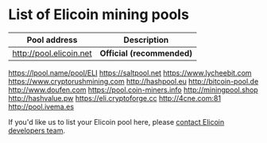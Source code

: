 # List of Elicoin mining pools

Pool address | Description
------------ | -----------
http://pool.elicoin.net | **Official (recommended)**
https://lpool.name/pool/ELI
https://saltpool.net
https://www.lycheebit.com
https://www.cryptorushmining.com
http://hashpool.eu 
http://bitcoin-pool.de
http://www.doufen.com
https://pool.coin-miners.info
http://miningpool.shop
http://hashvalue.pw
https://eli.cryptoforge.cc
http://4cne.com:81
http://pool.ivema.es

If you'd like us to list your Elicoin pool here, please [contact Elicoin developers team](./README.md#contact-info-and-links).
